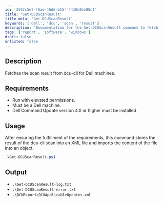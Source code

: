 ```yaml
---
id: '3567c5e7-f5ae-46d6-b15f-4410b0be85d1'
title: 'Get-DCUScanResult'
title_meta: 'Get-DCUScanResult'
keywords: ['dell', 'dcu', 'scan', 'result']
description: 'Documentation for the Get-DCUScanResult command to fetch the scan result from dcu-cli for Dell machines.'
tags: ['report', 'software', 'windows']
draft: false
unlisted: false
---
```


## Description
Fetches the scan result from dcu-cli for Dell machines.

## Requirements
- Run with elevated permissions.
- Must be a Dell machine.
- Dell Command Update version 4.0 or higher must be installed.

## Usage
After ensuring the fulfillment of the requirements, this command stores the result of the dcu-cli scan into an XML file and imports the content of the file into an object.

```powershell
.\Get-DCUScanResult.ps1
```

## Output
- `.\Get-DCUScanResult-log.txt`
- `.\Get-DCUScanResult-error.txt`
- `.\DCUReport\DCUApplicableUpdates.xml`



